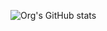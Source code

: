 ![Org's GitHub stats](https://github-readme-stats.vercel.app/api?username=Wannes-Tom-Master&show_icons=true&theme=radical)
